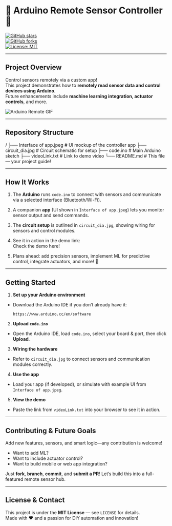 # 🤖 Arduino Remote Sensor Controller 🌟

[![GitHub stars](https://img.shields.io/github/stars/RAGxPhoenix/Arduino-project?style=social)](https://github.com/RAGxPhoenix/Arduino-project/stargazers)  
[![GitHub forks](https://img.shields.io/github/forks/RAGxPhoenix/Arduino-project?style=social)](https://github.com/RAGxPhoenix/Arduino-project/network/members)  
[![License: MIT](https://img.shields.io/badge/License-MIT-yellow.svg)](LICENSE)

---

##  Project Overview

Control sensors remotely via a custom app!  
This project demonstrates how to **remotely read sensor data and control devices using Arduino**.  
Future enhancements include **machine learning integration, actuator controls**, and more.  

![Arduino Remote GIF](https://media.giphy.com/media/3o7TKuFYevgE2b6Mx2/giphy.gif)

---

##  Repository Structure

/
├── Interface of app.jpeg # UI mockup of the controller app
├── circuit_dia.jpg # Circuit schematic for setup
├── code.ino # Main Arduino sketch
├── videoLink.txt # Link to demo video
└── README.md # This file — your project guide!



---

##  How It Works

1. The **Arduino** runs `code.ino` to connect with sensors and communicate via a selected interface (Bluetooth/Wi-Fi).  
2. A companion **app** (UI shown in `Interface of app.jpeg`) lets you monitor sensor output and send commands.  
3. The **circuit setup** is outlined in `circuit_dia.jpg`, showing wiring for sensors and control modules.  
4. See it in action in the demo link:  
Check the demo here!


5. Plans ahead: add precision sensors, implement ML for predictive control, integrate actuators, and more! 🚀

---

##  Getting Started

1. **Set up your Arduino environment**
- Download the Arduino IDE if you don’t already have it:  
  ```plaintext
  https://www.arduino.cc/en/software
  ```

2. **Upload `code.ino`**
- Open the Arduino IDE, load `code.ino`, select your board & port, then click **Upload**.

3. **Wiring the hardware**
- Refer to `circuit_dia.jpg` to connect sensors and communication modules correctly.

4. **Use the app**
- Load your app (if developed), or simulate with example UI from `Interface of app.jpeg`.

5. **View the demo**
- Paste the link from `videoLink.txt` into your browser to see it in action.

---

##  Contributing & Future Goals

Add new features, sensors, and smart logic—any contribution is welcome!

- Want to add ML?
- Want to include actuator control?
- Want to build mobile or web app integration?

Just **fork**, **branch**, **commit**, and **submit a PR**! Let’s build this into a full-featured remote sensor hub.

---

##  License & Contact

This project is under the **MIT License** — see `LICENSE` for details.  
Made with ❤️ and a passion for DIY automation and innovation!
